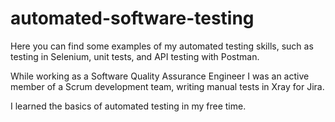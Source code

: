 # automated-software-testing

Here you can find some examples of my automated testing skills, such as testing in Selenium, unit tests, and API testing with Postman. 

While working as a Software Quality Assurance Engineer I was an active member of a Scrum development team, writing manual tests in Xray for Jira. 

I learned the basics of automated testing in my free time. 
